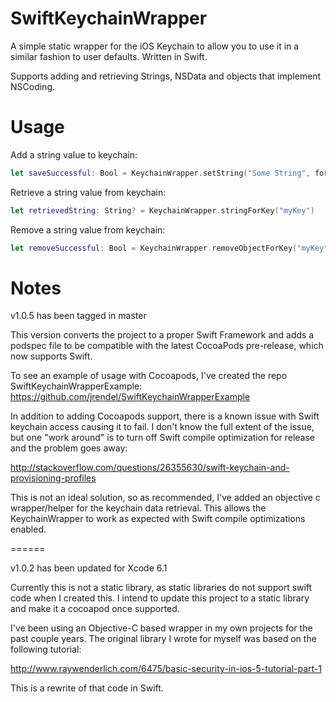 SwiftKeychainWrapper
===============
A simple static wrapper for the iOS Keychain to allow you to use it in a similar fashion to user defaults. Written in Swift.

Supports adding and retrieving Strings, NSData and objects that implement NSCoding. 

Usage
=====

Add a string value to keychain:
```Swift
let saveSuccessful: Bool = KeychainWrapper.setString("Some String", forKey: "myKey")
```

Retrieve a string value from keychain:
```Swift
let retrievedString: String? = KeychainWrapper.stringForKey("myKey")
```

Remove a string value from keychain:
```Swift
let removeSuccessful: Bool = KeychainWrapper.removeObjectForKey("myKey")
```

Notes
======
v1.0.5 has been tagged in master

This version converts the project to a proper Swift Framework and adds a podspec file to be compatible with the latest CocoaPods pre-release, which now supports Swift. 

To see an example of usage with Cocoapods, I've created the repo SwiftKeychainWrapperExample: 
https://github.com/jrendel/SwiftKeychainWrapperExample

In addition to adding Cocoapods support, there is a known issue with Swift keychain access causing it to fail. I don't know the full extent of the issue, but one "work around" is to turn off Swift compile optimization for release and the problem goes away:

http://stackoverflow.com/questions/26355630/swift-keychain-and-provisioning-profiles

This is not an ideal solution, so as recommended, I've added an objective c wrapper/helper for the keychain data retrieval. This allows the KeychainWrapper to work as expected with Swift compile optimizations enabled. 

======

v1.0.2 has been updated for Xcode 6.1

Currently this is not a static library, as static libraries do not support swift code when I created this. I intend to update this project to a static library and make it a cocoapod once supported.

I've been using an Objective-C based wrapper in my own projects for the past couple years. The original library I wrote for myself was based on the following tutorial:

http://www.raywenderlich.com/6475/basic-security-in-ios-5-tutorial-part-1

This is a rewrite of that code in Swift.
